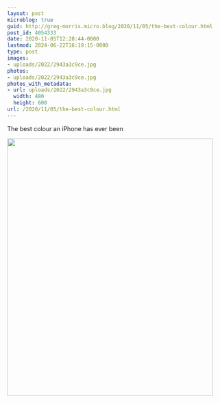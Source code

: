 ```yaml
---
layout: post
microblog: true
guid: http://greg-morris.micro.blog/2020/11/05/the-best-colour.html
post_id: 4054333
date: 2020-11-05T12:28:44-0000
lastmod: 2024-06-22T16:19:15-0000
type: post
images:
- uploads/2022/2943a3c9ce.jpg
photos:
- uploads/2022/2943a3c9ce.jpg
photos_with_metadata:
- url: uploads/2022/2943a3c9ce.jpg
  width: 480
  height: 600
url: /2020/11/05/the-best-colour.html
---
```

The best colour an iPhone has ever been

<img src="uploads/2022/2943a3c9ce.jpg" width="480" height="600" alt="">
